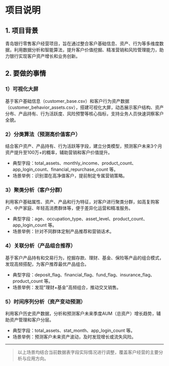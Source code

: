 # 项目说明

## 1. 项目背景
青岛银行零售客户经营项目，旨在通过整合客户基础信息、资产、行为等多维度数据，利用数据分析和智能算法，提升客户价值挖掘、精准营销和风险管理能力，助力银行实现客户资产增长和业务创新。

## 2. 要做的事情

### 1）可视化大屏
基于客户基础信息（customer_base.csv）和客户行为资产数据（customer_behavior_assets.csv），搭建可视化大屏，动态展示客户结构、资产分布、产品持有、行为活跃度、风险预警等核心指标，支持业务人员快速洞察客户全貌。

### 2）分类算法（预测高价值客户）
结合客户资产、产品持有、行为活跃等字段，建立分类模型，预测客户未来3个月资产提升至100万+的概率，辅助营销和客户价值提升。
- 典型字段：total_assets、monthly_income、product_count、app_login_count、financial_repurchase_count 等。
- 场景举例：识别潜在高净值客户，提前制定专属营销策略。

### 3）聚类分析（客户分群）
利用客户基础属性、资产、产品和行为特征，对客户进行聚类分群，如高复购客户、中产家庭、年轻高消费群体等，便于差异化运营和精准服务。
- 典型字段：age、occupation_type、asset_level、product_count、app_login_count 等。
- 场景举例：针对不同群体定制产品推荐和营销话术。

### 4）关联分析（产品组合推荐）
基于客户产品持有和交易行为，挖掘存款、理财、基金、保险等产品的组合模式，发现高频搭配，为客户推荐最优产品组合。
- 典型字段：deposit_flag、financial_flag、fund_flag、insurance_flag、product_count 等。
- 场景举例：发现"理财+基金"高频组合，推动交叉销售。

### 5）时间序列分析（资产变动预测）
利用客户历史资产数据，分析和预测客户未来季度AUM（总资产）增长趋势，辅助资产管理和客户分层。
- 典型字段：total_assets、stat_month、app_login_count 等。
- 场景举例：预测客户未来资产波动，及时发现增长或流失风险。

---

> 以上场景均结合当前数据表字段实际情况进行调整，覆盖客户经营的主要分析与应用方向。 